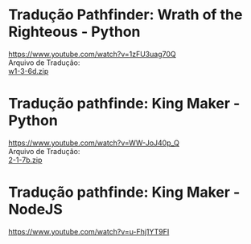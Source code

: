 

# Tradução Pathfinder: Wrath of the Righteous - Python
https://www.youtube.com/watch?v=1zFU3uag70Q <br>
Arquivo de Tradução: <br>
[w1-3-6d.zip](https://github.com/RenantDev/pathfinder-translate/raw/master/w1-3-6d.zip)

# Tradução pathfinde: King Maker - Python
https://www.youtube.com/watch?v=WW-JoJ40p_Q <br>
Arquivo de Tradução: <br>
[2-1-7b.zip](https://github.com/RenantDev/pathfinder-translate/raw/master/2-1-7b.zip)

# Tradução pathfinde: King Maker - NodeJS
https://www.youtube.com/watch?v=u-Fhj1YT9FI

